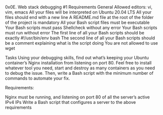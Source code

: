 0x0E. Web stack debugging #1
Requirements
General
Allowed editors: vi, vim, emacs
All your files will be interpreted on Ubuntu 20.04 LTS
All your files should end with a new line
A README.md file at the root of the folder of the project is mandatory
All your Bash script files must be executable
Your Bash scripts must pass Shellcheck without any error
Your Bash scripts must run without error
The first line of all your Bash scripts should be exactly #!/usr/bin/env bash
The second line of all your Bash scripts should be a comment explaining what is the script doing
You are not allowed to use wget

Tasks
Using your debugging skills, find out what’s keeping your Ubuntu container’s Nginx installation from listening on port 80. Feel free to install whatever tool you need, start and destroy as many containers as you need to debug the issue. Then, write a Bash script with the minimum number of commands to automate your fix.

Requirements:

Nginx must be running, and listening on port 80 of all the server’s active IPv4 IPs
Write a Bash script that configures a server to the above requirements
